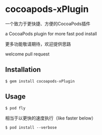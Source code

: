 # cocoapods-xPlugin

一个致力于更快捷、方便的CocoaPods插件

a CocoaPods plugin for more fast pod install

更多功能敬请期待，欢迎提供思路

welcome pull request

## Installation

    $ gem install cocoapods-xPlugin

## Usage

    $ pod fly
   
   相当于以更快的速度执行（like faster below）
   
    $ pod install --verbose 
